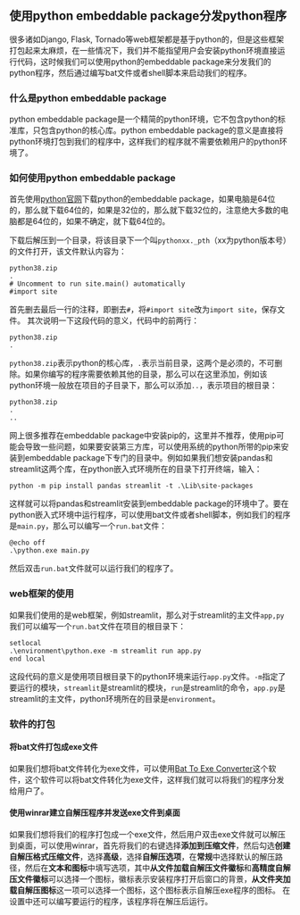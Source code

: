 <h2 style='pointer-events: none;'>使用python embeddable package分发python程序</h2>

很多诸如Django, Flask, Tornado等web框架都是基于python的，但是这些框架打包起来太麻烦，在一些情况下，我们并不能指望用户会安装python环境直接运行代码，这时候我们可以使用python的embeddable package来分发我们的python程序，然后通过编写bat文件或者shell脚本来启动我们的程序。
<h3 style='pointer-events: none;'>什么是python embeddable package</h3>

python embeddable package是一个精简的python环境，它不包含python的标准库，只包含python的核心库。python embeddable package的意义是直接将python环境打包到我们的程序中，这样我们的程序就不需要依赖用户的python环境了。
<h3 style='pointer-events: none;'>如何使用python embeddable package</h3>

首先使用[python官网](https://www.python.org/downloads/windows/)下载python的embeddable package，如果电脑是64位的，那么就下载64位的，如果是32位的，那么就下载32位的，注意绝大多数的电脑都是64位的，如果不确定，就下载64位的。

下载后解压到一个目录，将该目录下一个叫`pythonxx._pth`（xx为python版本号）的文件打开，该文件默认内容为：
```
python38.zip
.
# Uncomment to run site.main() automatically
#import site
```
首先删去最后一行的注释，即删去`#`，将`#import site`改为`import site`，保存文件。
其次说明一下这段代码的意义，代码中的前两行：
```
python38.zip
.
```
`python38.zip`表示python的核心库，`.`表示当前目录，这两个是必须的，不可删除。如果你编写的程序需要依赖其他的目录，那么可以在这里添加，例如该python环境一般放在项目的子目录下，那么可以添加`..`，表示项目的根目录：
```
python38.zip
.
..
```
网上很多推荐在embeddable package中安装pip的，这里并不推荐，使用pip可能会导致一些问题，如果要安装第三方库，可以使用系统的python所带的pip来安装到embeddable package下专门的目录中。例如如果我们想安装pandas和streamlit这两个库，在python嵌入式环境所在的目录下打开终端，输入：
```
python -m pip install pandas streamlit -t .\Lib\site-packages
```
这样就可以将pandas和streamlit安装到embeddable package的环境中了。要在python嵌入式环境中运行程序，可以使用bat文件或者shell脚本，例如我们的程序是`main.py`，那么可以编写一个`run.bat`文件：
```
@echo off
.\python.exe main.py    
```
然后双击`run.bat`文件就可以运行我们的程序了。
<h3 style='pointer-events: none;'>web框架的使用</h3>

如果我们使用的是web框架，例如streamlit，那么对于streamlit的主文件`app,py`我们可以编写一个`run.bat`文件在项目的根目录下：
```
setlocal
.\environment\python.exe -m streamlit run app.py
end local
```
这段代码的意义是使用项目根目录下的python环境来运行`app.py`文件。`-m`指定了要运行的模块，`streamlit`是streamlit的模块，`run`是streamlit的命令，`app.py`是streamlit的主文件，python环境所在的目录是`environment`。
<h3 style='pointer-events: none;'>软件的打包</h3>
<h4 style='pointer-events: none;'>将bat文件打包成exe文件</h4>

如果我们想将bat文件转化为exe文件，可以使用[Bat To Exe Converter](https://pan.baidu.com/s/1sXiSBxOMkNY61VdaY3BaRw?pwd=Funz)这个软件，这个软件可以将bat文件转化为exe文件，这样我们就可以将我们的程序分发给用户了。
<h4 style='pointer-events: none;'>使用winrar建立自解压程序并发送exe文件到桌面</h4>

如果我们想将我们的程序打包成一个exe文件，然后用户双击exe文件就可以解压到桌面，可以使用winrar，首先将我们的右键选择**添加到压缩文件**，然后勾选**创建自解压格式压缩文件**，选择**高级**，选择**自解压选项**，在**常规**中选择默认的解压路径，然后在**文本和图标**中填写选项，其中**从文件加载自解压文件徽标**和**高精度自解压文件徽标**可以选择一个图标，徽标表示安装程序打开后窗口的背景，**从文件夹加载自解压图标**这一项可以选择一个图标，这个图标表示自解压exe程序的图标。
在设置中还可以编写要运行的程序，该程序将在解压后运行。
